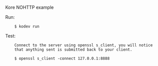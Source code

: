 Kore NOHTTP example

Run:
```
	$ kodev run
```

Test:
```
	Connect to the server using openssl s_client, you will notice
	that anything sent is submitted back to your client.

	$ openssl s_client -connect 127.0.0.1:8888
```

